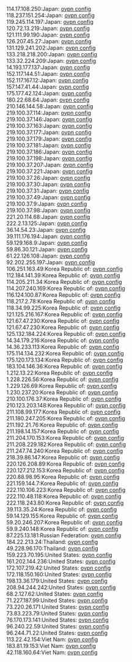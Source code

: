 114.17.108.250:Japan: [ovpn config](vpn/114_17_108_250.ovpn)  
118.237.151.254:Japan: [ovpn config](vpn/118_237_151_254.ovpn)  
119.245.114.197:Japan: [ovpn config](vpn/119_245_114_197.ovpn)  
120.72.13.219:Japan: [ovpn config](vpn/120_72_13_219.ovpn)  
121.111.99.190:Japan: [ovpn config](vpn/121_111_99_190.ovpn)  
126.207.45.27:Japan: [ovpn config](vpn/126_207_45_27.ovpn)  
131.129.241.202:Japan: [ovpn config](vpn/131_129_241_202.ovpn)  
133.218.218.200:Japan: [ovpn config](vpn/133_218_218_200.ovpn)  
133.32.224.209:Japan: [ovpn config](vpn/133_32_224_209.ovpn)  
14.193.177.137:Japan: [ovpn config](vpn/14_193_177_137.ovpn)  
152.117.144.51:Japan: [ovpn config](vpn/152_117_144_51.ovpn)  
152.117.167.12:Japan: [ovpn config](vpn/152_117_167_12.ovpn)  
157.147.41.44:Japan: [ovpn config](vpn/157_147_41_44.ovpn)  
175.177.42.124:Japan: [ovpn config](vpn/175_177_42_124.ovpn)  
180.22.68.64:Japan: [ovpn config](vpn/180_22_68_64.ovpn)  
210.146.144.58:Japan: [ovpn config](vpn/210_146_144_58.ovpn)  
219.100.37.114:Japan: [ovpn config](vpn/219_100_37_114.ovpn)  
219.100.37.146:Japan: [ovpn config](vpn/219_100_37_146.ovpn)  
219.100.37.163:Japan: [ovpn config](vpn/219_100_37_163.ovpn)  
219.100.37.177:Japan: [ovpn config](vpn/219_100_37_177.ovpn)  
219.100.37.179:Japan: [ovpn config](vpn/219_100_37_179.ovpn)  
219.100.37.181:Japan: [ovpn config](vpn/219_100_37_181.ovpn)  
219.100.37.186:Japan: [ovpn config](vpn/219_100_37_186.ovpn)  
219.100.37.198:Japan: [ovpn config](vpn/219_100_37_198.ovpn)  
219.100.37.207:Japan: [ovpn config](vpn/219_100_37_207.ovpn)  
219.100.37.221:Japan: [ovpn config](vpn/219_100_37_221.ovpn)  
219.100.37.26:Japan: [ovpn config](vpn/219_100_37_26.ovpn)  
219.100.37.30:Japan: [ovpn config](vpn/219_100_37_30.ovpn)  
219.100.37.31:Japan: [ovpn config](vpn/219_100_37_31.ovpn)  
219.100.37.49:Japan: [ovpn config](vpn/219_100_37_49.ovpn)  
219.100.37.9:Japan: [ovpn config](vpn/219_100_37_9.ovpn)  
219.100.37.98:Japan: [ovpn config](vpn/219_100_37_98.ovpn)  
221.20.114.68:Japan: [ovpn config](vpn/221_20_114_68.ovpn)  
222.2.13.125:Japan: [ovpn config](vpn/222_2_13_125.ovpn)  
36.14.54.23:Japan: [ovpn config](vpn/36_14_54_23.ovpn)  
39.111.176.194:Japan: [ovpn config](vpn/39_111_176_194.ovpn)  
59.129.168.9:Japan: [ovpn config](vpn/59_129_168_9.ovpn)  
59.86.30.121:Japan: [ovpn config](vpn/59_86_30_121.ovpn)  
61.22.126.108:Japan: [ovpn config](vpn/61_22_126_108.ovpn)  
92.202.255.197:Japan: [ovpn config](vpn/92_202_255_197.ovpn)  
106.251.163.49:Korea Republic of: [ovpn config](vpn/106_251_163_49.ovpn)  
112.184.141.39:Korea Republic of: [ovpn config](vpn/112_184_141_39.ovpn)  
114.205.211.34:Korea Republic of: [ovpn config](vpn/114_205_211_34.ovpn)  
114.207.240.169:Korea Republic of: [ovpn config](vpn/114_207_240_169.ovpn)  
116.124.100.87:Korea Republic of: [ovpn config](vpn/116_124_100_87.ovpn)  
118.217.2.78:Korea Republic of: [ovpn config](vpn/118_217_2_78.ovpn)  
118.34.99.225:Korea Republic of: [ovpn config](vpn/118_34_99_225.ovpn)  
121.125.216.167:Korea Republic of: [ovpn config](vpn/121_125_216_167.ovpn)  
121.67.47.230:Korea Republic of: [ovpn config](vpn/121_67_47_230.ovpn)  
121.67.47.230:Korea Republic of: [ovpn config](vpn/121_67_47_230.ovpn)  
125.132.184.224:Korea Republic of: [ovpn config](vpn/125_132_184_224.ovpn)  
14.34.179.216:Korea Republic of: [ovpn config](vpn/14_34_179_216.ovpn)  
14.36.233.113:Korea Republic of: [ovpn config](vpn/14_36_233_113.ovpn)  
175.114.134.232:Korea Republic of: [ovpn config](vpn/175_114_134_232.ovpn)  
175.120.173.134:Korea Republic of: [ovpn config](vpn/175_120_173_134.ovpn)  
183.104.146.36:Korea Republic of: [ovpn config](vpn/183_104_146_36.ovpn)  
1.212.13.22:Korea Republic of: [ovpn config](vpn/1_212_13_22.ovpn)  
1.228.226.56:Korea Republic of: [ovpn config](vpn/1_228_226_56.ovpn)  
1.229.126.69:Korea Republic of: [ovpn config](vpn/1_229_126_69.ovpn)  
1.230.237.20:Korea Republic of: [ovpn config](vpn/1_230_237_20.ovpn)  
210.100.176.37:Korea Republic of: [ovpn config](vpn/210_100_176_37.ovpn)  
210.123.203.148:Korea Republic of: [ovpn config](vpn/210_123_203_148.ovpn)  
211.108.99.177:Korea Republic of: [ovpn config](vpn/211_108_99_177.ovpn)  
211.180.247.205:Korea Republic of: [ovpn config](vpn/211_180_247_205.ovpn)  
211.192.21.76:Korea Republic of: [ovpn config](vpn/211_192_21_76.ovpn)  
211.198.14.157:Korea Republic of: [ovpn config](vpn/211_198_14_157.ovpn)  
211.204.170.153:Korea Republic of: [ovpn config](vpn/211_204_170_153.ovpn)  
211.208.229.182:Korea Republic of: [ovpn config](vpn/211_208_229_182.ovpn)  
211.247.74.240:Korea Republic of: [ovpn config](vpn/211_247_74_240.ovpn)  
218.39.86.147:Korea Republic of: [ovpn config](vpn/218_39_86_147.ovpn)  
220.126.208.89:Korea Republic of: [ovpn config](vpn/220_126_208_89.ovpn)  
220.127.212.153:Korea Republic of: [ovpn config](vpn/220_127_212_153.ovpn)  
220.88.98.95:Korea Republic of: [ovpn config](vpn/220_88_98_95.ovpn)  
221.159.144.7:Korea Republic of: [ovpn config](vpn/221_159_144_7.ovpn)  
222.110.106.223:Korea Republic of: [ovpn config](vpn/222_110_106_223.ovpn)  
222.110.48.118:Korea Republic of: [ovpn config](vpn/222_110_48_118.ovpn)  
222.118.243.80:Korea Republic of: [ovpn config](vpn/222_118_243_80.ovpn)  
39.113.35.24:Korea Republic of: [ovpn config](vpn/39_113_35_24.ovpn)  
59.14.129.155:Korea Republic of: [ovpn config](vpn/59_14_129_155.ovpn)  
59.20.246.207:Korea Republic of: [ovpn config](vpn/59_20_246_207.ovpn)  
59.9.240.148:Korea Republic of: [ovpn config](vpn/59_9_240_148.ovpn)  
87.225.13.181:Russian Federation: [ovpn config](vpn/87_225_13_181.ovpn)  
184.22.213.24:Thailand: [ovpn config](vpn/184_22_213_24.ovpn)  
49.228.96.170:Thailand: [ovpn config](vpn/49_228_96_170.ovpn)  
159.223.70.195:United States: [ovpn config](vpn/159_223_70_195.ovpn)  
161.202.144.236:United States: [ovpn config](vpn/161_202_144_236.ovpn)  
172.107.219.42:United States: [ovpn config](vpn/172_107_219_42.ovpn)  
172.118.150.160:United States: [ovpn config](vpn/172_118_150_160.ovpn)  
198.13.36.179:United States: [ovpn config](vpn/198_13_36_179.ovpn)  
208.94.244.242:United States: [ovpn config](vpn/208_94_244_242.ovpn)  
68.2.127.62:United States: [ovpn config](vpn/68_2_127_62.ovpn)  
71.227.187.99:United States: [ovpn config](vpn/71_227_187_99.ovpn)  
73.220.26.171:United States: [ovpn config](vpn/73_220_26_171.ovpn)  
73.83.223.79:United States: [ovpn config](vpn/73_83_223_79.ovpn)  
76.170.173.141:United States: [ovpn config](vpn/76_170_173_141.ovpn)  
96.240.22.59:United States: [ovpn config](vpn/96_240_22_59.ovpn)  
96.244.71.22:United States: [ovpn config](vpn/96_244_71_22.ovpn)  
113.22.42.154:Viet Nam: [ovpn config](vpn/113_22_42_154.ovpn)  
183.81.19.153:Viet Nam: [ovpn config](vpn/183_81_19_153.ovpn)  
42.118.160.64:Viet Nam: [ovpn config](vpn/42_118_160_64.ovpn)  
